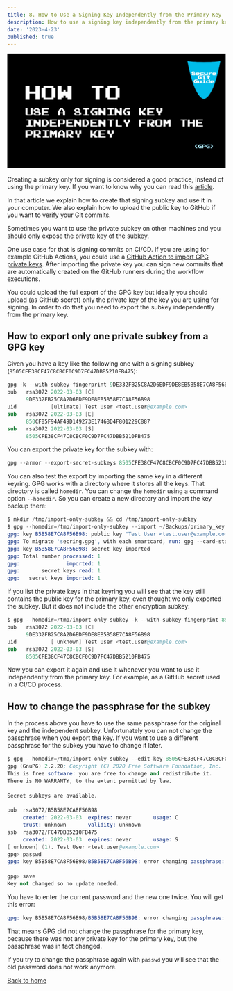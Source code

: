 ```yaml
---
title: 8. How to Use a Signing Key Independently from the Primary Key
description: How to use a signing key independently from the primary key
date: '2023-4-23'
published: true
---
```


![HEADER IMAGE](docs/media/HEADER/GitHub-Repo-SecureGitGuide-ART-009.jpg)

Creating a subkey only for signing is considered a good practice, instead of using the primary key. If you want to know why you can read this [article](./008_GPG-How-to-create-a-subkey-for-signing.md).

In that article we explain how to create that signing subkey and use it in your computer. We also explain how to upload the public key to GitHub if you want to verify your Git commits.

Sometimes you want to use the private subkey on other machines and you should only expose the private key of the subkey.

One use case for that is signing commits on CI/CD. If you are using for example GitHub Actions, you could use a [GitHub Action to import GPG private keys](https://github.com/crazy-max/ghaction-import-gpg). After importing the private key you can sign new commits that are automatically created on the GitHub runners during the workflow executions.

You could upload the full export of the GPG key but ideally you should upload (as GitHub secret) only the private key of the key you are using for signing. In order to do that you need to export the subkey independently from the primary key.

## How to export only one private subkey from a GPG key

Given you have a key like the following one with a signing subkey (`8505CFE38CF47C8CBCF0C9D7FC47DBB5210FB475`):

```s
gpg -k --with-subkey-fingerprint 9DE332FB25C8A2D6EDF9DE8EB5B58E7CA8F56B98
pub   rsa3072 2022-03-03 [C]
      9DE332FB25C8A2D6EDF9DE8EB5B58E7CA8F56B98
uid           [ultimate] Test User <test.user@example.com>
sub   rsa3072 2022-03-03 [E]
      850CF85F94AF49D149273E1746BD4F801229C887
sub   rsa3072 2022-03-03 [S]
      8505CFE38CF47C8CBCF0C9D7FC47DBB5210FB475
```

You can export the private key for the subkey with:

```s
gpg --armor --export-secret-subkeys 8505CFE38CF47C8CBCF0C9D7FC47DBB5210FB475! > ~/Backups/primary_key.9DE332FB25C8A2D6EDF9DE8EB5B58E7CA8F56B98.sub_key.8505CFE38CF47C8CBCF0C9D7FC47DBB5210FB475.independent.secret.asc
```

You can also test the export by importing the same key in a different keyring. GPG works with a directory where it stores all the keys. That directory is called `homedir`. You can change the `homedir` using a command option `--homedir`. So you can create a new directory and import the key backup there:

```s
$ mkdir /tmp/import-only-subkey && cd /tmp/import-only-subkey
$ gpg --homedir=/tmp/import-only-subkey --import ~/Backups/primary_key.9DE332FB25C8A2D6EDF9DE8EB5B58E7CA8F56B98.sub_key.8505CFE38CF47C8CBCF0C9D7FC47DBB5210FB475.independent.secret.asc
gpg: key B5B58E7CA8F56B98: public key "Test User <test.user@example.com>" imported
gpg: To migrate 'secring.gpg', with each smartcard, run: gpg --card-status
gpg: key B5B58E7CA8F56B98: secret key imported
gpg: Total number processed: 1
gpg:               imported: 1
gpg:       secret keys read: 1
gpg:   secret keys imported: 1
```

If you list the private keys in that keyring you will see that the key still contains the public key for the primary key, even thought we only exported the subkey. But it does not include the other encryption subkey:

```s
$ gpg --homedir=/tmp/import-only-subkey -k --with-subkey-fingerprint 8505CFE38CF47C8CBCF0C9D7FC47DBB5210FB475
pub   rsa3072 2022-03-03 [C]
      9DE332FB25C8A2D6EDF9DE8EB5B58E7CA8F56B98
uid           [ unknown] Test User <test.user@example.com>
sub   rsa3072 2022-03-03 [S]
      8505CFE38CF47C8CBCF0C9D7FC47DBB5210FB475
```

Now you can export it again and use it whenever you want to use it independently from the primary key. For example, as a GitHub secret used in a CI/CD process.

## How to change the passphrase for the subkey

In the process above you have to use the same passphrase for the original key and the independent subkey. Unfortunately you can not change the passphrase when you export the key. If you want to use a different passphrase for the subkey you have to change it later.

```s
$ gpg --homedir=/tmp/import-only-subkey --edit-key 8505CFE38CF47C8CBCF0C9D7FC47DBB5210FB475
gpg (GnuPG) 2.2.20; Copyright (C) 2020 Free Software Foundation, Inc.
This is free software: you are free to change and redistribute it.
There is NO WARRANTY, to the extent permitted by law.

Secret subkeys are available.

pub  rsa3072/B5B58E7CA8F56B98
     created: 2022-03-03  expires: never       usage: C
     trust: unknown       validity: unknown
ssb  rsa3072/FC47DBB5210FB475
     created: 2022-03-03  expires: never       usage: S
[ unknown] (1). Test User <test.user@example.com>
gpg> passwd
gpg: key B5B58E7CA8F56B98/B5B58E7CA8F56B98: error changing passphrase: No secret key

gpg> save
Key not changed so no update needed.
```

You have to enter the current password and the new one twice. You will get this error:

```s
gpg: key B5B58E7CA8F56B98/B5B58E7CA8F56B98: error changing passphrase: No secret key
```

That means GPG did not change the passphrase for the primary key, because there was not any private key for the primary key, but the passphrase was in fact changed.

If you try to change the passphrase again with `passwd` you will see that the old password does not work anymore.

[Back to home](/)
